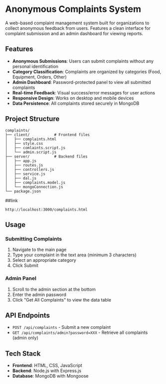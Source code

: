 # Anonymous Complaints System

A web-based complaint management system built for organizations to collect anonymous feedback from users. Features a clean interface for complaint submission and an admin dashboard for viewing reports.

## Features
- **Anonymous Submissions**: Users can submit complaints without any personal identification
- **Category Classification**: Complaints are organized by categories (Food, Equipment, Orders, Other)
- **Admin Dashboard**: Password-protected panel to view all submitted complaints
- **Real-time Feedback**: Visual success/error messages for user actions
- **Responsive Design**: Works on desktop and mobile devices
- **Data Persistence**: All complaints stored securely in MongoDB

## Project Structure
```
complaints/
├── client/           # Frontend files
│   ├── complaints.html
│   ├── style.css
│   ├── comlaints.script.js
│   └── admin.script.js
├── server/           # Backend files
│   ├── app.js
│   ├── routes.js
│   ├── controllers.js
│   ├── service.js
│   ├── dal.js
│   ├── complaints.model.js
│   └── mongoConnection.js
└── package.json
```

##link

 `http://localhost:3000/complaints.html`

## Usage
### Submitting Complaints
1. Navigate to the main page
2. Type your complaint in the text area (minimum 3 characters)
3. Select an appropriate category
4. Click Submit

### Admin Panel
1. Scroll to the admin section at the bottom
2. Enter the admin password
3. Click "Get All Complaints" to view the data table

## API Endpoints
- `POST /api/complaints` - Submit a new complaint
- `GET /api/complaints/admin?password=XXX` - Retrieve all complaints (admin only)

## Tech Stack
- **Frontend**:  HTML, CSS, JavaScript 
- **Backend**: Node.js with Express.js 
- **Database**: MongoDB with Mongoose 

